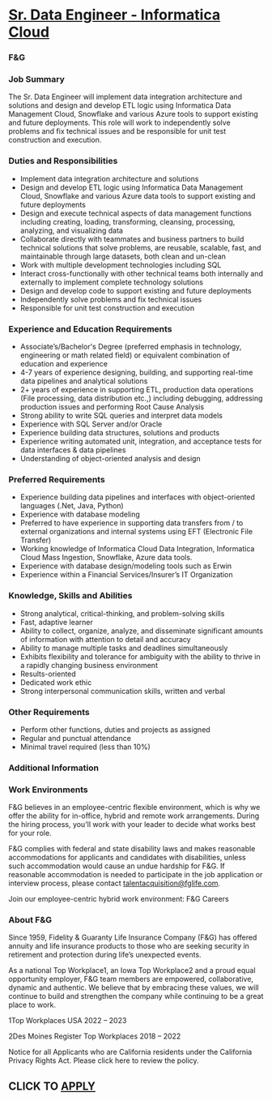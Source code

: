# [Sr. Data Engineer - Informatica Cloud](https://www.remotewlb.com/apply/sr-data-engineer-informatica-cloud)  
### F&G  
####  

### Job Summary

The Sr. Data Engineer will implement data integration architecture and solutions and design and develop ETL logic using Informatica Data Management Cloud, Snowflake and various Azure tools to support existing and future deployments. This role will work to independently solve problems and fix technical issues and be responsible for unit test construction and execution.

### Duties and Responsibilities

  * Implement data integration architecture and solutions
  * Design and develop ETL logic using Informatica Data Management Cloud, Snowflake and various Azure data tools to support existing and future deployments
  * Design and execute technical aspects of data management functions including creating, loading, transforming, cleansing, processing, analyzing, and visualizing data
  * Collaborate directly with teammates and business partners to build technical solutions that solve problems, are reusable, scalable, fast, and maintainable through large datasets, both clean and un-clean
  * Work with multiple development technologies including SQL
  * Interact cross-functionally with other technical teams both internally and externally to implement complete technology solutions
  * Design and develop code to support existing and future deployments
  * Independently solve problems and fix technical issues
  * Responsible for unit test construction and execution

### Experience and Education Requirements

  * Associate’s/Bachelor's Degree (preferred emphasis in technology, engineering or math related field) or equivalent combination of education and experience 
  * 4-7 years of experience designing, building, and supporting real-time data pipelines and analytical solutions
  * 2+ years of experience in supporting ETL, production data operations (File processing, data distribution etc.,) including debugging, addressing production issues and performing Root Cause Analysis
  * Strong ability to write SQL queries and interpret data models
  * Experience with SQL Server and/or Oracle
  * Experience building data structures, solutions and products
  * Experience writing automated unit, integration, and acceptance tests for data interfaces & data pipelines
  * Understanding of object-oriented analysis and design

### Preferred Requirements

  * Experience building data pipelines and interfaces with object-oriented languages (.Net, Java, Python)
  * Experience with database modeling
  * Preferred to have experience in supporting data transfers from / to external organizations and internal systems using EFT (Electronic File Transfer)
  * Working knowledge of Informatica Cloud Data Integration, Informatica Cloud Mass Ingestion, Snowflake, Azure data tools.
  * Experience with database design/modeling tools such as Erwin
  * Experience within a Financial Services/Insurer’s IT Organization

### Knowledge, Skills and Abilities

  * Strong analytical, critical-thinking, and problem-solving skills
  * Fast, adaptive learner
  * Ability to collect, organize, analyze, and disseminate significant amounts of information with attention to detail and accuracy
  * Ability to manage multiple tasks and deadlines simultaneously
  * Exhibits flexibility and tolerance for ambiguity with the ability to thrive in a rapidly changing business environment
  * Results-oriented
  * Dedicated work ethic
  * Strong interpersonal communication skills, written and verbal

### Other Requirements

  * Perform other functions, duties and projects as assigned
  * Regular and punctual attendance
  * Minimal travel required (less than 10%)

###  **Additional Information**

### Work Environments

F&G believes in an employee-centric flexible environment, which is why we offer the ability for in-office, hybrid and remote work arrangements. During the hiring process, you'll work with your leader to decide what works best for your role.

F&G complies with federal and state disability laws and makes reasonable accommodations for applicants and candidates with disabilities, unless such accommodation would cause an undue hardship for F&G. If reasonable accommodation is needed to participate in the job application or interview process, please contact talentacquisition@fglife.com.

Join our employee-centric hybrid work environment: F&G Careers

### About F&G

Since 1959, Fidelity & Guaranty Life Insurance Company (F&G) has offered annuity and life insurance products to those who are seeking security in retirement and protection during life’s unexpected events.

As a national Top Workplace1, an Iowa Top Workplace2 and a proud equal opportunity employer, F&G team members are empowered, collaborative, dynamic and authentic. We believe that by embracing these values, we will continue to build and strengthen the company while continuing to be a great place to work.

1Top Workplaces USA 2022 – 2023

2Des Moines Register Top Workplaces 2018 – 2022

Notice for all Applicants who are California residents under the California Privacy Rights Act. Please click here to review the policy.

  
## CLICK TO [APPLY](https://www.remotewlb.com/apply/sr-data-engineer-informatica-cloud)

